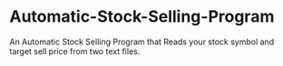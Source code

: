 # Automatic-Stock-Selling-Program
An Automatic Stock Selling Program that Reads your stock symbol and target sell price from two text files. 
